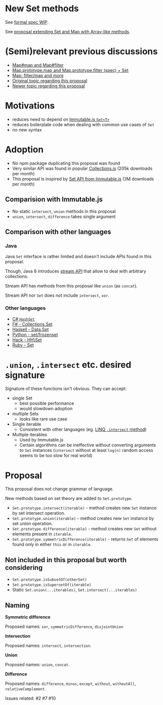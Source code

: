 # New Set methods

See [formal spec WIP](https://ginden.github.io/set-methods/).

See [proposal extending Set and Map with Array-like methods](https://github.com/Ginden/collection-methods).

# (Semi)relevant previous discussions

* [Map#map and Map#filter](https://github.com/tc39/ecma262/pull/13)
* [Map.prototype.map and Map.prototype.filter (spec) + Set](https://esdiscuss.org/notes/2014-11-19)
* [Map: filter/map and more](https://esdiscuss.org/topic/map-filter-map-and-more)
* [Original topic regarding this proposal](https://esdiscuss.org/topic/new-set-prototype-methods)
* [Newer topic regarding this proposal](https://esdiscuss.org/topic/new-set-methods-again)
 

# Motivations

* reduces need to depend on [Immutable.js `Set<T>`](https://facebook.github.io/immutable-js/docs/#/Set)
* reduces boilerplate code when dealing with common use cases of `Set`
* no new syntax
# Adoption

* No npm package duplicating this proposal was found
* Very similar API was found in popular [Collections.js](https://www.npmjs.com/package/collections) (205k downloads per month)
* This proposal is inspired by [Set<T> API from Immutable.js](https://facebook.github.io/immutable-js/docs/#/Set) (3M downloads per month)

## Comparision with Immutable.js

* No static `intersect`, `union` methods in this proposal
* `union`, `intersect`, `difference` takes single argument


## Comparison with other languages

### Java

Java `Set` interface is rather limited and doesn't include APIs found in this proposal.

Though, Java 8 introduces [stream API](http://docs.oracle.com/javase/8/docs/api/java/util/stream/package-summary.html) that allow to deal with arbitrary collections.

Stream API has methods from this proposal like `union` (as `concat`).

Stream API nor `Set` does not include `intersect`, `xor`.

### Other languages

* [C# `HashSet`](https://msdn.microsoft.com/en-us/library/bb359438.aspx)
* [F# - Collections.Set](https://msdn.microsoft.com/en-au/vstudio/ee340244(v=vs.89))
* [Haskell - Data.Set](http://hackage.haskell.org/package/containers-0.5.10.2/docs/Data-Set.html)
* [Python - set/frozenset](https://docs.python.org/3.6/library/stdtypes.html#set)
* [Hack - HH\Set](https://docs.hhvm.com/hack/reference/class/HH.Set/)
* [Ruby - Set](https://ruby-doc.org/stdlib-2.5.0/libdoc/set/rdoc/Set.html)

# `.union`, `.intersect` etc. desired signature

Signature of these functions isn't obvious. They can accept:

* single Set
  * best possible performance
  * would slowdown adoption
* multiple Sets
  * looks like rare use case
* Single iterable
  * Consistent with other languages (eg. [LINQ `.intersect` method](https://msdn.microsoft.com/en-us/library/bb460136(v=vs.100).aspx))
* Multiple iterables
  * Used by Immutable.js
  * Certain algorithms can be ineffective without converting arguments to `Set` instances (`intersect` without at least `log(n)` random access seems to be too slow for real world)


# Proposal

This proposal does not change grammar of language. 

New methods based on set theory are added to `Set.prototype`.

  * `Set.prototype.intersect(iterable)` - method creates new `Set` instance by set intersect operation.
  * `Set.prototype.union(iterable)` - method creates new `Set` instance by set union operation.
  * `Set.prototype.difference(iterable)` - method creates new `Set` without elements present in `iterable`.
  * `Set.prototype.symmetricDifference(iterable)` - returns `Set` of elements found only in either `this` or in `iterable`.
    
    
## Not included in this proposal but worth considering

* `Set.prototype.isSubsetOf(otherSet)`
* `Set.prototype.isSupersetOf(iterable)`
* Static `Set.union(...iterables)`, `Set.intersect(...iterables)`

## Naming

**Symmetric difference**

Proposed names: `xor`, `symmetricDifference`, `disjointUnion`

**Intersection**

Proposed names: `intersect`, `intersection`.

**Union**

Proposed names: `union`, `concat`.

**Difference**

Proposed names: `difference`, `minus`, `except`, `without`, `withoutAll`, `relativeComplement`.

Issues related: #2 #7 #10
